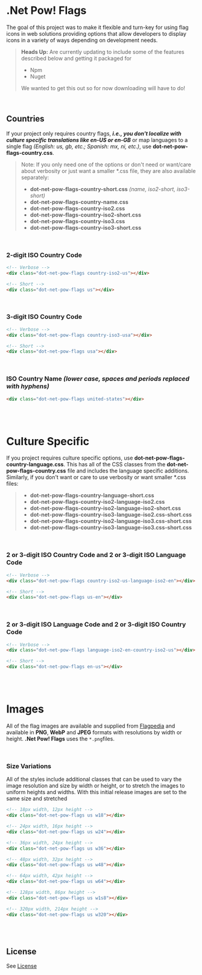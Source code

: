# .Net Pow! Flags

The goal of this project was to make it flexible and turn-key for using flag icons in web solutions providing
options that allow developers to display icons in a variety of ways depending on development needs. 

> **Heads Up:** Are currently updating to include some of the features described below and getting it packaged for
> - Npm 
> - Nuget
> 
> We wanted to get this out so for now downloading will have to do!

<br>

## Countries
If your project only requires country flags, ***i.e., you don't localize with culture specific translations like en-US or en-GB*** 
or map languages to a single flag *(English: us, gb, etc.; Spanish: mx, ni, etc.)*, use **dot-net-pow-flags-country.css**. 

>Note: If you only need one of the options or don't need or want/care about verbosity or just want a smaller *.css file, they are also available separately:
>- **dot-net-pow-flags-country-short.css** *(name, iso2-short, iso3-short)*
>- **dot-net-pow-flags-country-name.css**
>- **dot-net-pow-flags-country-iso2.css** 
>- **dot-net-pow-flags-country-iso2-short.css** 
>- **dot-net-pow-flags-country-iso3.css**
>- **dot-net-pow-flags-country-iso3-short.css** 

<br>

### 2-digit ISO Country Code 
```html
<!-- Verbose -->
<div class="dot-net-pow-flags country-iso2-us"></div>

<!-- Short -->
<div class="dot-net-pow-flags us"></div>
```
<br>

### 3-digit ISO Country Code
```html
<!-- Verbose -->
<div class="dot-net-pow-flags country-iso3-usa"></div>

<!-- Short -->
<div class="dot-net-pow-flags usa"></div>
```
<br>

### ISO Country Name *(lower case, spaces and periods replaced with hyphens)*
```html
<div class="dot-net-pow-flags united-states"></div>
```

<br>
<br>

# Culture Specific
If you project requires culture specific options, use **dot-net-pow-flags-country-language.css**.
This has all of the CSS classes from the **dot-net-pow-flags-country.css** file and includes the 
language specific additions. Similarly, if you don't want or care to use verbosity or want smaller *.css files:

>- **dot-net-pow-flags-country-language-short.css**
>- **dot-net-pow-flags-country-iso2-language-iso2.css** 
>- **dot-net-pow-flags-country-iso2-language-iso2-short.css** 
>- **dot-net-pow-flags-country-iso3-language-iso2.css-short.css**
>- **dot-net-pow-flags-country-iso2-language-iso3.css-short.css**
>- **dot-net-pow-flags-country-iso3-language-iso3.css-short.css**  

<br>

### 2 or 3-digit ISO Country Code and 2 or 3-digit ISO Language Code
```html
<!-- Verbose -->
<div class="dot-net-pow-flags country-iso2-us-language-iso2-en"></div>

<!-- Short -->
<div class="dot-net-pow-flags us-en"></div>
```
<br>

### 2 or 3-digit ISO Language Code and 2 or 3-digit ISO Country Code
```html
<!-- Verbose -->
<div class="dot-net-pow-flags language-iso2-en-country-iso2-us"></div>

<!-- Short -->
<div class="dot-net-pow-flags en-us"></div>
```

<br>
<br>

# Images

All of the flag images are available and supplied from [Flagpedia](https://flapedia.net/download) and available in **PNG**, **WebP** and **JPEG** formats 
with resolutions by width or height. **.Net Pow! Flags** uses the `*.png`files. 

<br>

### Size Variations
All of the styles include additional classes that can be used to vary the image resolution and size by width or height, or to stretch the images
to uniform heights and widths. With this initial release images are set to the same size and stretched

```html
<!-- 18px width, 12px height -->
<div class="dot-net-pow-flags us w18"></div>

<!-- 24px width, 16px height -->
<div class="dot-net-pow-flags us w24"></div>

<!-- 36px width, 24px height -->
<div class="dot-net-pow-flags us w36"></div>

<!-- 48px width, 32px height -->
<div class="dot-net-pow-flags us w48"></div>

<!-- 64px width, 42px height -->
<div class="dot-net-pow-flags us w64"></div>

<!-- 128px width, 86px height -->
<div class="dot-net-pow-flags us w1s8"></div>

<!-- 320px width, 214px height -->
<div class="dot-net-pow-flags us w320"></div>
```


<br>
<br>

## License

See [License](https://github.com/dot-net-pow/dot-net-pow-flags/master/LICENSE.md)